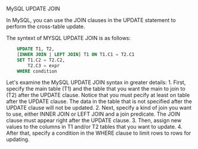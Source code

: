 MySQL UPDATE JOIN

In MySQL, you can use the JOIN clauses in the UPDATE statement to perform the cross-table update.

The syntext of MYSQL UPDATE JOIN is as follows:
```sql
    UPDATE T1, T2,
    [INNER JOIN | LEFT JOIN] T1 ON T1.C1 = T2.C1
    SET T1.C2 = T2.C2,
        T2.C3 = expr
    WHERE condition
```

Let's examine the MySQL UPDATE JOIN syntax in greater details:
    1. First, specify the main table (T1) and the table that you want the main to join to (T2) after the UPDATE clause. Notice that you must pecify at least on table after the UPDATE clause. The data in the table that is not specified after the UPDATE clause will not be updated.
    2. Next, specify a kind of join you want to use, either INNER JOIN or LEFT JOIN and a join predicate. The JOIN clause must appear right after the UPDATE clause.
    3. Then, assign new values to the columns in T1 and/or T2 tables that you want to update.
    4. After that, specify a condition in the WHERE clause to limit rows to rows for updating.
